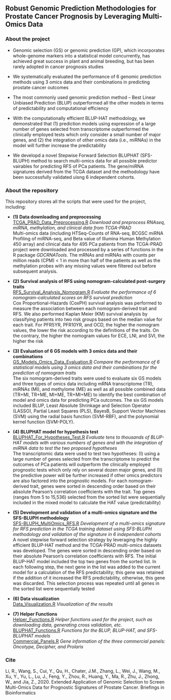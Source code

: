 ## Robust Genomic Prediction Methodologies for Prostate Cancer Prognosis by Leveraging Multi-Omics Data

### About the project
* Genomic selection (GS) or genomic prediction (GP), which incorporates whole-genome markers into a statistical model concurrently, has achieved great success in plant and animal breeding, but has been rarely adopted in cancer prognosis studies

* We systematically evaluated the performance of 6 genomic prediction methods using 3 omics data and their combinations in predicting prostate cancer outcomes

* The most commonly used genomic prediction method – Best Linear Unbiased Prediction (BLUP) outperformed all the other models in terms of predictability and computational efficiency

* With the computationally efficient BLUP-HAT methodology, we demonstrated that (1) prediction models using expression of a large number of genes selected from transcriptome outperformed the clinically employed tests which only consider a small number of major genes, and (2) the integration of other omics data (i.e., miRNAs) in the model will further increase the predictability

* We developd a novel Stepwise Forward Selection BLUPHAT (SFS-BLUPH) method to search multi-omics data for all possible predictor vairables for predicting RFS of PCa patients. The gene/miRNA signatures derived from the TCGA dataset and the methodology have been successfully validated uisng 6 independent cohorts.

### About the repository

This repository stores all the scripts that were used for the project, including:  
* **(1) Data downloading and preprocessing**  
      [TCGA_PRAD_Data_Preprocessing.R](https://github.com/rli012/BLUPHAT/blob/master/TCGA_PRAD_Data_Preprocessing.R)  *Download and preprocess RNAseq, miRNA, methylation, and clinical data from TCGA-PRAD*  
      Multi-omics data (including HTSeq-Counts of RNA-seq, BCGSC miRNA Profiling of miRNA-seq, and Beta value of Illumina Human Methylation 450 array) and clinical data for 495 PCa patients from the TCGA-PRAD project were downloaded and processed by a series of functions in the R package *GDCRNATools*. The mRNAs and miRNAs with counts per million reads (CPM) < 1 in more than half of the patients as well as the methylation probes with any missing values were filtered out before subsequent analysis. 
      
* **(2) Survival analysis of RFS using nomogram-calculated post-surgery traits**  
      [RFS_Survival_Analysis_Nomogram.R](https://github.com/rli012/BLUPHAT/blob/master/RFS_Survival_Analysis_Nomogram.R)   *Evaluate the performance of 6 nomogram-calculated scores on RFS survival prediction*  
      Cox Proportional-Hazards (CoxPH) survival analysis was performed to measure the association between each nomogram-derived trait and RFS. We also performed Kaplan Meier (KM) survival analysis by classifying patients into two risk groups based on the median value for each trait. For PFR5YR, PFR10YR, and OCD, the higher the nomogram values, the lower the risk according to the definitions of the traits. On the contrary, the higher the nomogram values for ECE, LNI, and SVI, the higher the risk  

* **(3) Evaluation of 6 GS models with 3 omics data and their combinations**  
      [GS_Models_Omics_Data_Evaluation.R](https://github.com/rli012/BLUPHAT/blob/master/GS_Models_Omics_Data_Evaluation.R) *Compare the performance of 6 statistical models using 3 omics data and their combinations for the prediction of nomogram traits*  
      The six nomogram-derived traits were used to evaluate six GS models and three types of omics data including mRNA transcriptome (TR), miRNAs (MI), and methylome (ME) as well as all possible combined data (TR+MI, TR+ME, MI+ME, TR+MI+ME) to identify the best combination of model and omics data for predicting PCa outcomes. The six GS models included BLUP, Least Absolute Shrinkage and Selection Operator (LASSO), Partial Least Squares (PLS), BayesB, Support Vector Machines (SVM) using the radial basis function (SVM-RBF), and the polynomial kernel function (SVM-POLY).  

* **(4) BLUPHAT model for hypothesis test**  
      [BLUPHAT_For_Hypotheses_Test.R](https://github.com/rli012/BLUPHAT/blob/master/BLUPHAT_For_Hypotheses_Test.R) *Evaluate tens to thousands of BLUP-HAT models with various numbers of genes and with the integration of miRNA data to test the two proposed hypotheses*  
      The transcriptomic data were used to test two hypotheses: (I) using a large number of genes selected from the transcriptome to predict the outcomes of PCa patients will outperform the clinically employed prognostic tests which only rely on several dozen major genes, and (II) the predictive power will be further increased if other omics predictors are also factored into the prognostic models. For each nomogram-derived trait, genes were sorted in descending order based on their absolute Pearson’s correlation coefficients with the trait. Top genes (ranges from 5 to 15,536) selected from the sorted list were sequentially included in the mixed model to calculate the HAT value (predictability)  

* **(5) Development and validation of a multi-omics signature and the SFS-BLUPH methodology**  
      [SFS-BLUPH_MultiOmics_RFS.R](https://github.com/rli012/BLUPHAT/blob/master/SFS-BLUPHAT_MultiOmics_RFS.R) *Development of a multi-omics signature for RFS prediction in the TCGA training dataset using SFS-BLUPH methodology and validation of the signature in 6 independent cohorts*  
      A novel stepwise forward selection strategy by leveraging the highly efficient BLUP-HAT method and the TCGA-PRAD multi-omics datasets was developed. The genes were sorted in descending order based on their absolute Pearson’s correlation coefficients with RFS. The initial BLUP-HAT model included the top two genes from the sorted list. In each following step, the next gene in the list was added to the current model for a calculation of the RFS predictability; this gene was retained if the addition of it increased the RFS predictability, otherwise, this gene was discarded. This selection process was repeated until all genes in the sorted list were sequentially tested  

* **(6) Data visualization**  
      [Data_Visualization.R](https://github.com/rli012/BLUPHAT/blob/master/Data_Visualization.R) *Visualization of the results*  
      
* **(7) Helper Functions**  
      [Helper_Functions.R](https://github.com/rli012/BLUPHAT/blob/master/Helper_Functions.R)    *Helper functions used for the project, such as downloading data, generating cross validation, etc.*  
      [BLUPHAT_Functions.R](https://github.com/rli012/BLUPHAT/blob/master/BLUPHAT_Functions.R) *Functions for the BLUP, BLUP-HAT, and SFS-BLUPHAT models*  
      [Commercial_Panels.R](https://github.com/rli012/BLUPHAT/blob/master/Commercial_Panels.R)   *Gene information of the three commercial panels: Oncotype, Decipher, and Prolaris*  

### Cite

Li, R., Wang, S., Cui, Y., Qu, H., Chater, J.M., Zhang, L., Wei, J., Wang, M., Xu, Y., Yu, L., Lu, J., Feng, Y., Zhou, R., Huang, Y., Ma, R., Zhu, J., Zhong, W., and Jia, Z., 2020. Extended Application of Genomic Selection to Screen Multi-Omics Data for Prognostic Signatures of Prostate Cancer. Briefings in Bioinformatics
